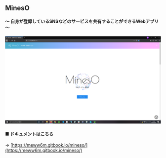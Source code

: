 ## MinesO

#### ～ 自身が登録しているSNSなどのサービスを共有することができるWebアプリ ～

![イメージ画像](/docs/reference/other/image/test.png)

#### ■ ドキュメントはこちら
→ [https://meww6m.gitbook.io/mineso/](https://meww6m.gitbook.io/mineso/)

